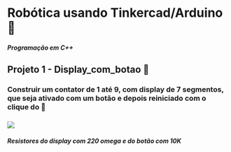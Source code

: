 # Robótica usando Tinkercad/Arduino 🤖

##### Programação em C++

## Projeto 1 - Display_com_botao 📂

### Construir um contator de 1 até 9, com display de 7 segmentos, que seja ativado com um botão e depois reiniciado com o clique do 📍

### <img src="https://github.com/Gibdike/robotica/blob/master/display_com_botao/Arduino.PNG">
##### Resistores do display com 220 omega e do botão com 10K
